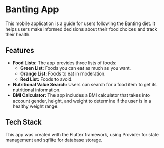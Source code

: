 # Banting App

This mobile application is a guide for users following the Banting diet. It helps users make informed decisions about their food choices and track their health.

## Features

*   **Food Lists:** The app provides three lists of foods:
    *   **Green List:** Foods you can eat as much as you want.
    *   **Orange List:** Foods to eat in moderation.
    *   **Red List:** Foods to avoid.
*   **Nutritional Value Search:** Users can search for a food item to get its nutritional information.
*   **BMI Calculator:** The app includes a BMI calculator that takes into account gender, height, and weight to determine if the user is in a healthy weight range.

## Tech Stack

This app was created with the Flutter framework, using Provider for state management and sqflite for database storage.
